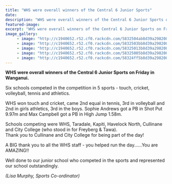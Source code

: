 ```yaml
---
title: "WHS were overall winners of the Central 6 Junior Sports"
date: 
description: "WHS were overall winners of the Central 6 Junior Sports on Friday in Wanganui on Friday 18 November 2016."
featured-image: 
excerpt: "WHS were overall winners of the Central 6 Junior Sports on Friday in Wanganui on Friday 18 November 2016."
image_gallery:
     - image: "http://c1940652.r52.cf0.rackcdn.com/5832504ab8d39a2982000110/bowling2yes.jpg"
     - image: "http://c1940652.r52.cf0.rackcdn.com/5832503bb8d39a298200010e/bowling3yes.jpg"
     - image: "http://c1940652.r52.cf0.rackcdn.com/58325013b8d39a298200010a/batting2.jpg"
     - image: "http://c1940652.r52.cf0.rackcdn.com/58325005b8d39a2982000108/batting3.jpg"
     - image: "http://c1940652.r52.cf0.rackcdn.com/58324ff5b8d39a2982000106/batting4.jpg"
---
```


<p><strong>WHS were overall winners of the Central 6 Junior Sports on Friday in Wanganui. </strong></p>
<p>Six schools competed in the competition in 5 sports - touch, cricket, volleyball, tennis and athletics.&nbsp;</p>
<p>WHS won touch and cricket, came 2nd equal in tennis, 3rd in volleyball and 2nd in girls athletics, 3rd in the boys. Sophie Andrews got a PB in Shot Put 9.97m and Max Campbell got a PB in High Jump 1.58m.&nbsp;</p>
<p>Schools competing were WHS, Taradale, Kapiti, Havelock North, Cullinane and City College (w<span class="text_exposed_show">ho stood in for Freyberg &amp; Tawa).&nbsp;<br />Thank you to Cullinane and City College for being part of the day!</span></p>
<div class="text_exposed_show">
<p>A BIG thank you to all the WHS staff - you helped run the day......You are AMAZING!!&nbsp;</p>
<p>Well done to our junior school who competed in the sports and represented our school outstandingly.</p>
<p><em>(Lisa Murphy, Sports Co-ordinator)</em></p>
</div>

